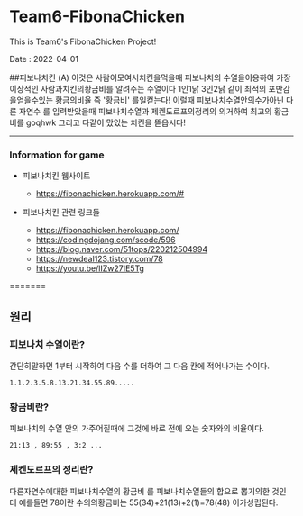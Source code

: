 # Team6-FibonaChicken

This is Team6's FibonaChicken Project!

Date : 2022-04-01

##피보나치킨 (A)
이것은 사람이모여서치킨을먹을때
피보나치의 수열을이용하여 가장이상적인 사람과치킨의황금비를 알려주는 수열이다
1인1닭 3인2닭 같이 최적의 포만감을얻을수있는 황금의비율 즉 '황금비' 를일컫는다!
이럴때 피보나치수열안의수가아닌 다른 자연수 를 입력받았을때 피보나치수열과
제켄도르프의정리의 의거하여 최고의 황금비를 goqhwk
그리고 다같이 맜있는 치킨을 뜯읍시다!

---
### Information for game

- 피보나치킨 웹사이트
    * <https://fibonachicken.herokuapp.com/#>

- 피보나치킨 관련 링크들
    * <https://fibonachicken.herokuapp.com/>
    * <https://codingdojang.com/scode/596>
    * <https://blog.naver.com/51tops/220212504994>
    * <https://newdeal123.tistory.com/78>
    * <https://youtu.be/lIZw27IE5Tg>

=======
## 원리

### 피보나치 수열이란?
간단히말하면 1부터 시작하여 다음 수를 더하여 그 다음 칸에 적어나가는 수이다.
```
1.1.2.3.5.8.13.21.34.55.89.....
```

### 황금비란?
피보나치의 수열 안의 가주어질때에 그것에 바로 전에 오는 숫자와의 비율이다.
```
21:13 , 89:55 , 3:2 ...
```

### 제켄도르프의 정리란?
다른자연수에대한 피보나치수열의 황금비 를 피보나치수열들의 합으로 뽑기의한 것인데
예를들면 78이란 수의의황금비는 55(34)+21(13)+2(1)=78(48) 이가성립된다.
